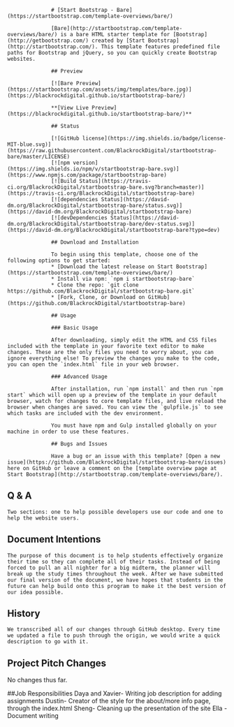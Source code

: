                  # [Start Bootstrap - Bare](https://startbootstrap.com/template-overviews/bare/)

                  [Bare](http://startbootstrap.com/template-overviews/bare/) is a bare HTML starter template for [Bootstrap](http://getbootstrap.com/) created by [Start Bootstrap](http://startbootstrap.com/). This template features predefined file paths for Bootstrap and jQuery, so you can quickly create Bootstrap websites.

                  ## Preview

                  [![Bare Preview](https://startbootstrap.com/assets/img/templates/bare.jpg)](https://blackrockdigital.github.io/startbootstrap-bare/)

                  **[View Live Preview](https://blackrockdigital.github.io/startbootstrap-bare/)**

                  ## Status

                  [![GitHub license](https://img.shields.io/badge/license-MIT-blue.svg)](https://raw.githubusercontent.com/BlackrockDigital/startbootstrap-bare/master/LICENSE)
                  [![npm version](https://img.shields.io/npm/v/startbootstrap-bare.svg)](https://www.npmjs.com/package/startbootstrap-bare)
                  [![Build Status](https://travis-ci.org/BlackrockDigital/startbootstrap-bare.svg?branch=master)](https://travis-ci.org/BlackrockDigital/startbootstrap-bare)
                  [![dependencies Status](https://david-dm.org/BlackrockDigital/startbootstrap-bare/status.svg)](https://david-dm.org/BlackrockDigital/startbootstrap-bare)
                  [![devDependencies Status](https://david-dm.org/BlackrockDigital/startbootstrap-bare/dev-status.svg)](https://david-dm.org/BlackrockDigital/startbootstrap-bare?type=dev)

                  ## Download and Installation

                  To begin using this template, choose one of the following options to get started:
                  * [Download the latest release on Start Bootstrap](https://startbootstrap.com/template-overviews/bare/)
                  * Install via npm: `npm i startbootstrap-bare`
                  * Clone the repo: `git clone https://github.com/BlackrockDigital/startbootstrap-bare.git`
                  * [Fork, Clone, or Download on GitHub](https://github.com/BlackrockDigital/startbootstrap-bare)

                  ## Usage

                  ### Basic Usage

                  After downloading, simply edit the HTML and CSS files included with the template in your favorite text editor to make changes. These are the only files you need to worry about, you can ignore everything else! To preview the changes you make to the code, you can open the `index.html` file in your web browser.

                  ### Advanced Usage

                  After installation, run `npm install` and then run `npm start` which will open up a preview of the template in your default browser, watch for changes to core template files, and live reload the browser when changes are saved. You can view the `gulpfile.js` to see which tasks are included with the dev environment.

                  You must have npm and Gulp installed globally on your machine in order to use these features.

                  ## Bugs and Issues

                  Have a bug or an issue with this template? [Open a new issue](https://github.com/BlackrockDigital/startbootstrap-bare/issues) here on GitHub or leave a comment on the [template overview page at Start Bootstrap](http://startbootstrap.com/template-overviews/bare/).











## Q & A  
    Two sections: one to help possible developers use our code and one to help the website users. 

## Document Intentions
    The purpose of this document is to help students effectively organize their time so they can complete all of their tasks. Instead of being forced to pull an all nighter for a big midterm, the planner will break up the study times throughout the week. After we have submitted our final version of the document, we have hopes that students in the future can help build onto this program to make it the best version of our idea possible.

## History
    We transcribed all of our changes through GitHub desktop. Every time we updated a file to push through the origin, we would write a quick description to go with it.

## Project Pitch Changes
  No changes thus far.

##Job Responsibilities
  Daya and Xavier- Writing job description for adding assignments
  Dustin- Creator of the style for the about/more info page, through the index.html
  Sheng- Cleaning up the presentation of the site
  Ella - Document writing
